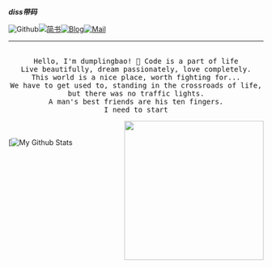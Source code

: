 <i><b>diss带码</b></i>

![Github](https://img.shields.io/github/followers/dumplingbao?label=Github&style=social)[![简书](https://img.shields.io/badge/简书-diss带码-blue)](https://www.jianshu.com/u/9877ae06aeaa)[![Blog](https://img.shields.io/badge/Blog-diss带码-blue)](https://dumplingbao.github.io/)[![Mail](https://img.shields.io/badge/-bmm_java@163.com-gray?style=flat-square&logo=gmail&logoColor=red&link=)](mailto:bmm_java@163.com)

<hr>
<p align="center">
  <br>
  <samp>
    Hello, I'm dumplingbao! 👋
    Code is a part of life<br>
    Live beautifully, dream passionately, love completely. <br>
    This world is a nice place, worth fighting for... <br>
    We have to get used to, standing in the crossroads of life, but there was no traffic lights. <br>
    A man's best friends are his ten fingers. <br>
    I need to start <br>
  </samp>
</p>



<a href="https://samujjwaal.tech/"><img src="https://github.com/samujjwaal/samujjwaal/raw/master/etc/coffee.png" align="right" height="275" /></a>


<br><br>
[![My Github Stats](https://github-readme-stats.vercel.app/api?username=dumplingbao&show_icons=true&title_color=fff&icon_color=79ff97&text_color=9f9f9f&bg_color=151515)

